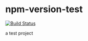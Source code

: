 # npm-version-test
[![Build Status](https://travis-ci.org/ronapelbaum/npm-version-test.svg?branch=master)](https://travis-ci.org/ronapelbaum/npm-version-test)

a test project
